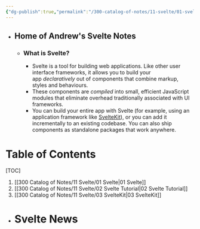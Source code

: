 ```yaml
---
{"dg-publish":true,"permalink":"/300-catalog-of-notes/11-svelte/01-svelte/","dgPassFrontmatter":true}
---
```


- ## Home of Andrew's Svelte Notes
	- ### What is Svelte?
		- Svelte is a tool for building web applications. Like other user interface frameworks, it allows you to build your app _declaratively_ out of components that combine markup, styles and behaviours.
		- These components are _compiled_ into small, efficient JavaScript modules that eliminate overhead traditionally associated with UI frameworks.
		- You can build your entire app with Svelte (for example, using an application framework like [SvelteKit](https://kit.svelte.dev/)), or you can add it incrementally to an existing codebase. You can also ship components as standalone packages that work anywhere.

# Table of Contents
[TOC]
1. [[300 Catalog of Notes/11 Svelte/01 Svelte\|01 Svelte]]
2. [[300 Catalog of Notes/11 Svelte/02 Svelte Tutorial\|02 Svelte Tutorial]]
3. [[300 Catalog of Notes/11 Svelte/03 SvelteKit\|03 SvelteKit]]

- # Svelte News


